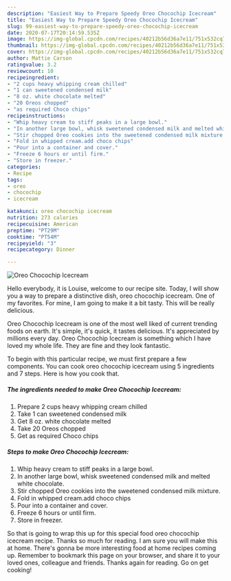 ```yaml
---
description: "Easiest Way to Prepare Speedy Oreo Chocochip Icecream"
title: "Easiest Way to Prepare Speedy Oreo Chocochip Icecream"
slug: 99-easiest-way-to-prepare-speedy-oreo-chocochip-icecream
date: 2020-07-17T20:14:59.535Z
image: https://img-global.cpcdn.com/recipes/40212b56d36a7e11/751x532cq70/oreo-chocochip-icecream-recipe-main-photo.jpg
thumbnail: https://img-global.cpcdn.com/recipes/40212b56d36a7e11/751x532cq70/oreo-chocochip-icecream-recipe-main-photo.jpg
cover: https://img-global.cpcdn.com/recipes/40212b56d36a7e11/751x532cq70/oreo-chocochip-icecream-recipe-main-photo.jpg
author: Mattie Carson
ratingvalue: 3.2
reviewcount: 10
recipeingredient:
- "2 cups heavy whipping cream chilled"
- "1 can sweetened condensed milk"
- "8 oz. white chocolate melted"
- "20 Oreos chopped"
- "as required Choco chips"
recipeinstructions:
- "Whip heavy cream to stiff peaks in a large bowl."
- "In another large bowl, whisk sweetened condensed milk and melted white chocolate."
- "Stir chopped Oreo cookies into the sweetened condensed milk mixture."
- "Fold in whipped cream.add choco chips"
- "Pour into a container and cover."
- "Freeze 6 hours or until firm."
- "Store in freezer."
categories:
- Recipe
tags:
- oreo
- chocochip
- icecream

katakunci: oreo chocochip icecream 
nutrition: 273 calories
recipecuisine: American
preptime: "PT29M"
cooktime: "PT54M"
recipeyield: "3"
recipecategory: Dinner

---
```



![Oreo Chocochip Icecream](https://img-global.cpcdn.com/recipes/40212b56d36a7e11/751x532cq70/oreo-chocochip-icecream-recipe-main-photo.jpg)

Hello everybody, it is Louise, welcome to our recipe site. Today, I will show you a way to prepare a distinctive dish, oreo chocochip icecream. One of my favorites. For mine, I am going to make it a bit tasty. This will be really delicious.

Oreo Chocochip Icecream is one of the most well liked of current trending foods on earth. It's simple, it's quick, it tastes delicious. It's appreciated by millions every day. Oreo Chocochip Icecream is something which I have loved my whole life. They are fine and they look fantastic.




To begin with this particular recipe, we must first prepare a few components. You can cook oreo chocochip icecream using 5 ingredients and 7 steps. Here is how you cook that.

<!--inarticleads1-->

##### The ingredients needed to make Oreo Chocochip Icecream:

1. Prepare 2 cups heavy whipping cream chilled
1. Take 1 can sweetened condensed milk
1. Get 8 oz. white chocolate melted
1. Take 20 Oreos chopped
1. Get as required Choco chips




<!--inarticleads2-->

##### Steps to make Oreo Chocochip Icecream:

1. Whip heavy cream to stiff peaks in a large bowl.
1. In another large bowl, whisk sweetened condensed milk and melted white chocolate.
1. Stir chopped Oreo cookies into the sweetened condensed milk mixture.
1. Fold in whipped cream.add choco chips
1. Pour into a container and cover.
1. Freeze 6 hours or until firm.
1. Store in freezer.




So that is going to wrap this up for this special food oreo chocochip icecream recipe. Thanks so much for reading. I am sure you will make this at home. There's gonna be more interesting food at home recipes coming up. Remember to bookmark this page on your browser, and share it to your loved ones, colleague and friends. Thanks again for reading. Go on get cooking!
